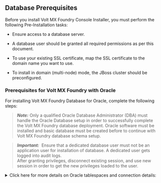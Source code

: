                          


Database Prerequisites
----------------------

Before you install Volt MX Foundry Console Installer, you must perform the following Pre-Installation tasks:

*   Ensure access to a database server.
*   A database user should be granted all required permissions as per this document.
    
*   To use your existing SSL certificate, map the SSL certificate to the domain name you want to use.
*   To install in domain (multi-node) mode, the JBoss cluster should be preconfigured.

### Prerequisites for Volt MX Foundry with Oracle

For installing Volt MX Foundry Database for Oracle, complete the following steps:

> **_Note:_** Only a qualified Oracle Database Administrator (DBA) must handle the Oracle Database setup in order to successfully complete the Volt MX Foundry database deployment. Oracle software must be installed and basic database must be created before to continue with Volt MX Foundry database schema setup.  

> **_Important:_**  Ensure that a dedicated database user must not be an application user for installation of database. A dedicated user gets logged into audit logs.  
After granting privileges, disconnect existing session, and use new session in order to get the new privileges loaded to the user.

<details close markdown="block"><summary>Click here for more details on Oracle tablespaces and connection details:</summary>

*   Unicode support needs to be enabled in Database. This is possible only while creating a database needed for Volt MX Foundry with a Unicode character set with the properties for Database character set as `AL32UTF8` and National character set as `AL16UTF16`.

*   Create the following three **tablespaces**. These tablespaces will be used to create Volt MX Foundry database objects:
    
    *   Tables and data tablespace: MF\_DATA
        
    *   Index tablespace: MF\_INDEX
        
    *   Lob tablespace: MF\_LOB\_DATA
        
*   Using an SQLPlus or another Database client, connect to you Oracle database as Sysdba.  
    Replace the <DATA\_FILE\_PATH> with actual data file path on the Oracle database server.  
    
```

    CREATE TABLESPACE MF\_DATA DATAFILE '<DATA\_FILE\_PATH>/MF\_DATA\_01.DBF' SIZE 2048M AUTOEXTEND ON NEXT 100M MAXSIZE 5120M;
    CREATE TABLESPACE MF\_INDEX DATAFILE '<DATA\_FILE\_PATH>/MF\_INDEX\_01.DBF' SIZE 2048M AUTOEXTEND ON NEXT 100M MAXSIZE 5120M;
    CREATE TABLESPACE MF\_LOB\_DATA DATAFILE '<DATA\_FILE\_PATH>/MF\_LOB\_DATA\_01.DBF' SIZE 2048M AUTOEXTEND ON NEXT 100M MAXSIZE 5120M;
```
    
*   Create a dedicated database user with default tablespaces (MF\_DATA) and grant quota to two other tablespaces (MF\_INDEX and MF\_LOB\_DATA tablespaces).
    *   To create a user based on your Oracle 11g or 12c without PDB, which will be used in the JDBC.
    	```

	CREATE USER <install-user> IDENTIFIED BY <password> DEFAULT TABLESPACE MF_DATA TEMPORARY TABLESPACE TEMP PROFILE DEFAULT;
        GRANT DBA TO <install-user>;
        ALTER USER <install-user> QUOTA UNLIMITED ON MF_DATA;
        ALTER USER <install-user> QUOTA UNLIMITED ON MF_INDEX;
        ALTER USER <install-user> QUOTA UNLIMITED ON MF_LOB_DATA;
        
```<br>
*   To create a dedicated database user based on your Oracle 12c with PDB, then create a `dedicated database local user` inside PDB, which will be used in the Java Database Connectivity (JDBC) authentication.
```
Alter session set container = PDB<MF_DB> ;
        CREATE USER <dedicated-database-local-user> IDENTIFIED BY <password> DEFAULT TABLESPACE MF_DATA TEMPORARY TABLESPACE TEMP PROFILE DEFAULT  CONTAINER=CURRENT;
        GRANT DBA TO <install-local-user> CONTAINER=CURRENT;
        ALTER USER <install-local-user> QUOTA UNLIMITED ON MF_DATA CONTAINER=CURRENT;
        ALTER USER <install-local-user> QUOTA UNLIMITED ON MF_INDEX CONTAINER=CURRENT;
        ALTER USER <install-local-user> QUOTA UNLIMITED ON MF_LOB_DATA CONTAINER=CURRENT;
        
```

*   If you are using Volt MX Foundry installer to setup Volt MX Foundry database, then please choose the below options based on your Oracle database version.
    
    *   If Oracle database is created with PDB option of Oracle 12c, use service name pointing to PDB in the JDBC URL such as `pdborcl` or `pdbmfdb
`
```
jdbc:oracle:thin:@<Database_Host_IP>:1521/pdbmfdb 
```<br>For example: jdbc:oracle:thin:@192.168.1.2:1521/pdbmfdb<br>
*   But if your database is 11g or 12c without PDB, then you can use `ORACLE_SID` in the JDBC URL such as  `orcl`  or  `mfdb`.
```
jdbc:oracle:thin:@<Database_Host_IP>:1521:mfdb
```<br>For example: jdbc:oracle:thin:@192.168.1.2:1521:mfdb
        
</details>

### Prerequisites for Volt MX Foundry with SQL Server

*   **Database User security role**: Create a database login `dbclient` using `SQL server authentication` with server roles as `sysadmin` and `public`
*   **Database and schema access**: Installer will make use of the above login to create necessary databases and schemas required for the selected Volt MX Foundry components.
*   **Database Growth sizing**: Refer to [VoltMX Foundry Deployment Guide > Database Growth Sizing](../../../Foundry/voltmx_Foundry_deployment_guide/Content/Deployment.md#database-growth-sizing)
*   **Database Transaction log size**: Allocate sufficient space for the Transaction log file based on all the transactions activity of all the Volt MX Foundry components installed and as per your database backup policy. Because transaction log sizing is linked to database backup. If additional application logging/events are enabled in multiple components of Volt MX Foundry, then you may need to consider additional size for the transaction log.
*   **Temp Database and temp log**: This is based on usage of all the databases on the server instance, by all applications connecting to these databases. In case of Volt MX Foundry, for sizing of the temp database, consider auto growth with increment size should be of 100MB and with maximum size to 10GB. But if application logging/events are enabled in multiple components of Volt MX Foundry, then the maximum size should be increased upto 20GB. This size will get reclaimed as and when the DB is restarted.
*   **Database versions**: You can use **SQL Server Standard Edition** or **SQL Server Enterprise Edition** database for installing Volt MX Foundry. Volt MX Foundry is compatible with these editions. There are no prerequisites specific to these editions as Volt MX Foundry uses features common to both editions.
*   **Backup plan**: You must use your organization's defined backup and retention policies for Backup strategies for your database.

### Prerequisites for Volt MX Foundry with MSSQL - Applicable for Engagement Services

Database collation needs to be set for a database. This is possible while creating a database with your required language as database collation. For example, use Database collation as **Arabic\_100\_CI\_AS** for Arabic language support. Similarly for other languages use appropriate collation for support. Use SQL Server Management Studio to create a database with the name as vpnsdb and with appropriate collation support.

### Prerequisites for Volt MX Foundry with MySQL

#### Applicable for Engagement Services

MySQL configuration mandated for Foundry 9.5.15 or greater :

To support MySQL utf8mb4 charsets and collation, update the MySQL configuration file of MySQL 8.0 by adding following changes under [client], [mysql] and [mysqld] section and restart the MySQL server.

1. Ensure that you modify the my.cnf or my.ini with the following parameters: 

```
[client]
default-character-set = utf8mb4
[mysql]
default-character-set = utf8mb4
[mysqld]
character-set-client-handshake = FALSE
character-set-server=utf8mb4
collation-server="utf8mb4_unicode_ci"

```
<br>

2. Next, restart the MySQL service and run the following query to verify the details:

mysql> show variables like 'collation%';

```
+----------------------+--------------------+
| Variable_name        | Value              |
+----------------------+--------------------+
| collation_connection | utf8mb4_unicode_ci |
| collation_database   | utf8mb4_unicode_ci |
| collation_server     | utf8mb4_unicode_ci |
+----------------------+--------------------+
3 rows in set (0.00 sec)
mysql> show variables like 'character%';
+--------------------------+---------------------------------------------------------+
| Variable_name            | Value                                                   |
+--------------------------+---------------------------------------------------------+
| character_set_client     | utf8mb4                                                 |
| character_set_connection | utf8mb4                                                 |
| character_set_database   | utf8mb4                                                 |
| character_set_filesystem | binary                                                  |
| character_set_results    | utf8mb4                                                 |
| character_set_server     | utf8mb4                                                 |
| character_set_system     | utf8mb3                                                 |
| character_sets_dir       | C:\Program Files\MySQL\MySQL Server 8.0\share\charsets\ |
+--------------------------+---------------------------------------------------------+
8 rows in set (0.00 sec)

```

2. Update applicable for KMS section:

*  Change heading to "Applicable for Engagement Services for Foundry version earlier than 9.5.15"

3. Directly under MySQL section add:

*  MySQL 8.0 is mandatory for Foundry V9.5.15 or above.

 
#### Applicable for Engagement Services

1.  Create the database needed for Engagement Services with unicode character set as UTF8. Also ensure that you modify the `my.cnf` or `my.ini` with the following parameters:
 ```

    [client]  
    default-character-set = utf8  
    [mysql]  
    default-character-set = utf8  
    [mysqld]|  
    character-set-client-handshake = FALSE  
    collation_server='utf8_unicode_ci'  
    character_set_server='utf8'  
```<br>
    2.  Next, restart the MySQL service and run the following query to verify the details:
 ```

    mysql> show variables like '%coll%';  
    +----------------------+-----------------+  
    | Variable_name | Value |  
    +----------------------+-----------------+  
    | collation_connection | utf8_unicode_ci |  
    | collation_database | utf8_unicode_ci |  
    | collation_server | utf8_unicode_ci |  
    +----------------------+-----------------+  
    3 rows in set (0.00 sec)  
    mysql> show variables like '%char%';  
    +--------------------------+----------------------------+  
    | Variable_name | Value |  
    +--------------------------+----------------------------+  
    | character_set_client | utf8 |  
    | character_set_connection | utf8 |  
    | character_set_database | utf8 |  
    | character_set_filesystem | binary |  
    | character_set_results | utf8 |  
    | character_set_server | utf8 |  
    | character_set_system | utf8 |  
    | character_sets_dir | /usr/share/mysql/charsets/ |  
    +--------------------------+----------------------------+
 ```

#### Applicable for Identity Services

If you are using any lower versions of MySQL 5.7 such as v5.7.12 or lower during installation, you may encounter an error due to which the installation rolls back. This error occurs due to a bug in the MySQL database.  
  
For more information, refer [MySQL Bugs](https://bugs.mysql.com/bug.php?id=79286)

Following are the error details:

*   **Error**: Migration V810\_27\_01\_\_DeleteDuplicateAcsUserIdProviderGuidRowsAddUniqueConstraint.sql failed
*   **SQL State**: HY000
*   **Error Code**: 1093
*   **Error Message**: You can't specify target table 'users' for update in FROM clause
*   **Location**: <Location where the installation is done>

To resolve this error, run the following commands in the MySQL Server:

1\. Execute the following command before running the installer:

`SET GLOBAL optimizer_switch = 'derived_merge=off';`

2\. Once the installation is done, set derived\_merge ON using the following command:

`SET GLOBAL optimizer_switch = 'derived_merge=on';`
